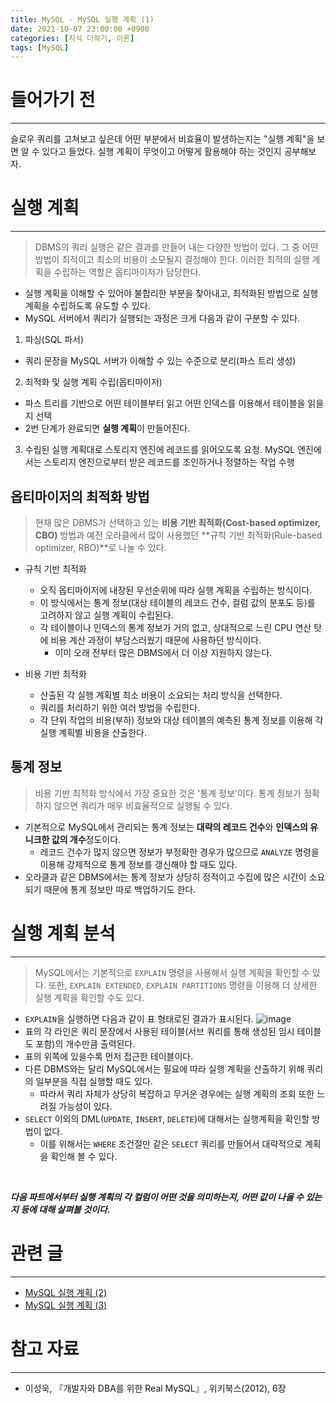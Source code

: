 ```yaml
---
title: MySQL - MySQL 실행 계획 (1)
date: 2021-10-07 23:00:00 +0900
categories: [지식 더하기, 이론]
tags: [MySQL]
---
```


# 들어가기 전
---
슬로우 쿼리를 고쳐보고 싶은데 어떤 부분에서 비효율이 발생하는지는 "실행 계획"을 보면 알 수 있다고 들었다. 실행 계획이 무엇이고 어떻게 활용해야 하는 것인지 공부해보자.


# 실행 계획
---
> DBMS의 쿼리 실행은 같은 결과를 만들어 내는 다양한 방법이 있다. 그 중 어떤 방법이 최적이고 최소의 비용이 소모될지 결정해야 한다.
> 이러한 최적의 실행 계획을 수립하는 역할은 옵티마이저가 담당한다.

- 실행 계획을 이해할 수 있어야 불합리한 부분을 찾아내고, 최적화된 방법으로 실행 계획을 수립하도록 유도할 수 있다.
- MySQL 서버에서 쿼리가 실행되는 과정은 크게 다음과 같이 구분할 수 있다.

1. 파싱(SQL 파서)
- 쿼리 문장을 MySQL 서버가 이해할 수 있는 수준으로 분리(파스 트리 생성)

2. 최적화 및 실행 계획 수립(옵티마이저)
- 파스 트리를 기반으로 어떤 테이블부터 읽고 어떤 인덱스를 이용해서 테이블을 읽을지 선택
- 2번 단계가 완료되면 **실행 계획**이 만들어진다.

3. 수립된 실행 계획대로 스토리지 엔진에 레코드를 읽어오도록 요청. MySQL 엔진에서는 스토리지 엔진으로부터 받은 레코드를 조인하거나 정렬하는 작업 수행

## 옵티마이저의 최적화 방법
> 현재 많은 DBMS가 선택하고 있는 **비용 기반 최적화(Cost-based optimizer, CBO)** 방법과 예전 오라클에서 많이 사용했던 **규칙 기반 최적화(Rule-based optimizer, RBO)**로 나눌 수 있다.

- 규칙 기반 최적화
  - 오직 옵티마이저에 내장된 우선순위에 따라 실행 계획을 수립하는 방식이다.
  - 이 방식에서는 통계 정보(대상 테이블의 레코드 건수, 컬럼 값의 분포도 등)를 고려하지 않고 실행 계획이 수립된다.
  - 각 테이블이나 인덱스의 통계 정보가 거의 없고, 상대적으로 느린 CPU 연산 탓에 비용 계산 과정이 부담스러웠기 때문에 사용하던 방식이다.
    - 이미 오래 전부터 많은 DBMS에서 더 이상 지원하지 않는다.

- 비용 기반 최적화
  - 산출된 각 실행 계획별 최소 비용이 소요되는 처리 방식을 선택한다.
  - 쿼리를 처리하기 위한 여러 방법을 수립한다.
  - 각 단위 작업의 비용(부하) 정보와 대상 테이블의 예측된 통계 정보를 이용해 각 실행 계획별 비용을 산출한다.


## 통계 정보
> 비용 기반 최적화 방식에서 가장 중요한 것은 '통계 정보'이다. 통계 정보가 정확하지 않으면 쿼리가 매우 비효율적으로 실행될 수 있다.

- 기본적으로 MySQL에서 관리되는 통계 정보는 **대략의 레코드 건수**와 **인덱스의 유니크한 값의 개수**정도이다.
  - 레코드 건수가 많지 않으면 정보가 부정확한 경우가 많으므로 `ANALYZE` 명령을 이용해 강제적으로 통계 정보를 갱신해야 할 때도 있다.
- 오라클과 같은 DBMS에서는 통계 정보가 상당히 정적이고 수집에 많은 시간이 소요되기 때문에 통계 정보만 따로 백업하기도 한다.


# 실행 계획 분석
---
> MySQL에서는 기본적으로 `EXPLAIN` 명령을 사용해서 실행 계획을 확인할 수 있다. 또한, `EXPLAIN EXTENDED`, `EXPLAIN PARTITIONS` 명령을 이용해 더 상세한 실행 계획을 확인할 수도 있다.

- `EXPLAIN`을 실행하면 다음과 같이 표 형태로된 결과가 표시된다.
![image](https://user-images.githubusercontent.com/64415489/136666900-246f4aea-a076-4e1e-b126-6446a4a09b1e.png)
- 표의 각 라인은 쿼리 문장에서 사용된 테이블(서브 쿼리를 통해 생성된 임시 테이블도 포함)의 개수만큼 출력된다.
- 표의 위쪽에 있을수록 먼저 접근한 테이블이다.
- 다른 DBMS와는 달리 MySQL에서는 필요에 따라 실행 계획을 산출하기 위해 쿼리의 일부분을 직접 실행할 때도 있다.
  - 따라서 쿼리 자체가 상당히 복잡하고 무거운 경우에는 실행 계획의 조회 또한 느려질 가능성이 있다.
- `SELECT` 이외의 DML(`UPDATE`, `INSERT`, `DELETE`)에 대해서는 실행계획을 확인할 방법이 없다.
  - 이를 위해서는 `WHERE` 조건절만 같은 `SELECT` 쿼리를 만들어서 대략적으로 계획을 확인해 볼 수 있다.

<br>

***다음 파트에서부터 실행 계획의 각 컬럼이 어떤 것을 의미하는지, 어떤 값이 나올 수 있는지 등에 대해 살펴볼 것이다.***

# 관련 글
---
- [MySQL 실행 계획 (2)](https://zz9z9.github.io/posts/execution-plan-part2/)
- [MySQL 실행 계획 (3)](https://zz9z9.github.io/posts/execution-plan-part3/)

# 참고 자료
---
- 이성욱, 『개발자와 DBA를 위한 Real MySQL』, 위키북스(2012), 6장
